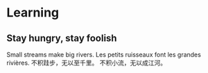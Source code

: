 # Learning
## Stay hungry, stay foolish

Small streams make big rivers.
Les petits ruisseaux font les grandes rivières.
不积跬步，无以至千里。 不积小流，无以成江河。
